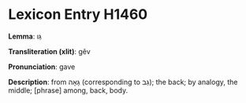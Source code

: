 # Lexicon Entry H1460

**Lemma**: גֵּו

**Transliteration (xlit)**: gêv

**Pronunciation**: gave

**Description**:
from גָּאָה (corresponding to גַב); the back; by analogy, the middle; [phrase] among, back, body.
